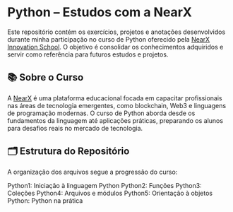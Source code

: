 # Python – Estudos com a NearX
 
Este repositório contém os exercícios, projetos e anotações desenvolvidos durante minha participação no curso de Python oferecido pela [NearX Innovation School]([https://nearx.com.br/](https://nearx.com.br/custom-plans?gad_source=1&gbraid=0AAAAA9Tg9cmgMhj8EmrFCG7eEOwVRgyiT&gclid=Cj0KCQjw5azABhD1ARIsAA0WFUGJrn6qLb1G98AsNbQheEz7LHXgdnRkqdeIVlmFTTCBbaS8cZsDVUgaAuJuEALw_wcB)). O objetivo é consolidar os conhecimentos adquiridos e servir como referência para futuros estudos e projetos.
 
## 📚 Sobre o Curso
 
A [NearX]([https://nearx.com.br/](https://nearx.com.br/custom-plans?gad_source=1&gbraid=0AAAAA9Tg9cmgMhj8EmrFCG7eEOwVRgyiT&gclid=Cj0KCQjw5azABhD1ARIsAA0WFUGJrn6qLb1G98AsNbQheEz7LHXgdnRkqdeIVlmFTTCBbaS8cZsDVUgaAuJuEALw_wcB)) é uma plataforma educacional focada em capacitar profissionais nas áreas de tecnologia emergentes, como blockchain, Web3 e linguagens de programação modernas. O curso de Python aborda desde os fundamentos da linguagem até aplicações práticas, preparando os alunos para desafios reais no mercado de tecnologia.
 
## 🗂️ Estrutura do Repositório
 
A organização dos arquivos segue a progressão do curso:

Python1: Iniciação à linguagem Python
Python2: Funções
Python3: Coleções
Python4: Arquivos e módulos
Python5: Orientação à objetos
Python: Python na prática
